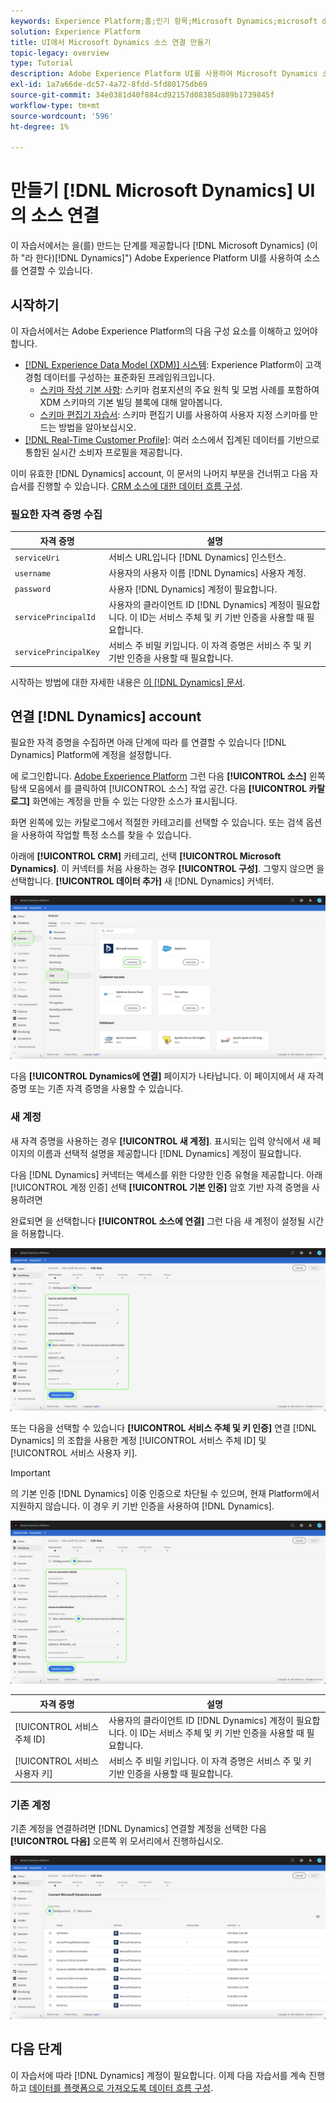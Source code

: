 ```yaml
---
keywords: Experience Platform;홈;인기 항목;Microsoft Dynamics;microsoft dynamics;Dynamics;Dynamics
solution: Experience Platform
title: UI에서 Microsoft Dynamics 소스 연결 만들기
topic-legacy: overview
type: Tutorial
description: Adobe Experience Platform UI를 사용하여 Microsoft Dynamics 소스 연결을 만드는 방법을 알아봅니다.
exl-id: 1a7a66de-dc57-4a72-8fdd-5fd80175db69
source-git-commit: 34e0381d40f884cd92157d08385d889b1739845f
workflow-type: tm+mt
source-wordcount: '596'
ht-degree: 1%

---
```


# 만들기 [!DNL Microsoft Dynamics] UI의 소스 연결

이 자습서에서는 을(를) 만드는 단계를 제공합니다 [!DNL Microsoft Dynamics] (이하 &quot;라 한다)[!DNL Dynamics]&quot;) Adobe Experience Platform UI를 사용하여 소스를 연결할 수 있습니다.

## 시작하기

이 자습서에서는 Adobe Experience Platform의 다음 구성 요소를 이해하고 있어야 합니다.

* [[!DNL Experience Data Model (XDM)] 시스템](../../../../../xdm/home.md): Experience Platform이 고객 경험 데이터를 구성하는 표준화된 프레임워크입니다.
   * [스키마 작성 기본 사항](../../../../../xdm/schema/composition.md): 스키마 컴포지션의 주요 원칙 및 모범 사례를 포함하여 XDM 스키마의 기본 빌딩 블록에 대해 알아봅니다.
   * [스키마 편집기 자습서](../../../../../xdm/tutorials/create-schema-ui.md): 스키마 편집기 UI를 사용하여 사용자 지정 스키마를 만드는 방법을 알아보십시오.
* [[!DNL Real-Time Customer Profile]](../../../../../profile/home.md): 여러 소스에서 집계된 데이터를 기반으로 통합된 실시간 소비자 프로필을 제공합니다.

이미 유효한 [!DNL Dynamics] account, 이 문서의 나머지 부분을 건너뛰고 다음 자습서를 진행할 수 있습니다. [CRM 소스에 대한 데이터 흐름 구성](../../dataflow/crm.md).

### 필요한 자격 증명 수집

| 자격 증명 | 설명 |
| ---------- | ----------- |
| `serviceUri` | 서비스 URL입니다 [!DNL Dynamics] 인스턴스. |
| `username` | 사용자의 사용자 이름 [!DNL Dynamics] 사용자 계정. |
| `password` | 사용자 [!DNL Dynamics] 계정이 필요합니다. |
| `servicePrincipalId` | 사용자의 클라이언트 ID [!DNL Dynamics] 계정이 필요합니다. 이 ID는 서비스 주체 및 키 기반 인증을 사용할 때 필요합니다. |
| `servicePrincipalKey` | 서비스 주 비밀 키입니다. 이 자격 증명은 서비스 주 및 키 기반 인증을 사용할 때 필요합니다. |

시작하는 방법에 대한 자세한 내용은 [이 [!DNL Dynamics] 문서](https://docs.microsoft.com/en-us/powerapps/developer/common-data-service/authenticate-oauth).

## 연결 [!DNL Dynamics] account

필요한 자격 증명을 수집하면 아래 단계에 따라 를 연결할 수 있습니다 [!DNL Dynamics] Platform에 계정을 설정합니다.

에 로그인합니다. [Adobe Experience Platform](https://platform.adobe.com) 그런 다음 **[!UICONTROL 소스]** 왼쪽 탐색 모음에서 를 클릭하여 [!UICONTROL 소스] 작업 공간. 다음 **[!UICONTROL 카탈로그]** 화면에는 계정을 만들 수 있는 다양한 소스가 표시됩니다.

화면 왼쪽에 있는 카탈로그에서 적절한 카테고리를 선택할 수 있습니다. 또는 검색 옵션을 사용하여 작업할 특정 소스를 찾을 수 있습니다.

아래에 **[!UICONTROL CRM]** 카테고리, 선택 **[!UICONTROL Microsoft Dynamics]**. 이 커넥터를 처음 사용하는 경우 **[!UICONTROL 구성]**. 그렇지 않으면 을 선택합니다. **[!UICONTROL 데이터 추가]** 새 [!DNL Dynamics] 커넥터.

![카탈로그](../../../../images/tutorials/create/ms-dynamics/catalog.png)

다음 **[!UICONTROL Dynamics에 연결]** 페이지가 나타납니다. 이 페이지에서 새 자격 증명 또는 기존 자격 증명을 사용할 수 있습니다.

### 새 계정

새 자격 증명을 사용하는 경우 **[!UICONTROL 새 계정]**. 표시되는 입력 양식에서 새 페이지의 이름과 선택적 설명을 제공합니다 [!DNL Dynamics] 계정이 필요합니다.

다음 [!DNL Dynamics] 커넥터는 액세스를 위한 다양한 인증 유형을 제공합니다. 아래 [!UICONTROL 계정 인증] 선택 **[!UICONTROL 기본 인증]** 암호 기반 자격 증명을 사용하려면

완료되면 을 선택합니다 **[!UICONTROL 소스에 연결]** 그런 다음 새 계정이 설정될 시간을 허용합니다.

![기본 인증](../../../../images/tutorials/create/ms-dynamics/basic-auth.png)

또는 다음을 선택할 수 있습니다 **[!UICONTROL 서비스 주체 및 키 인증]** 연결 [!DNL Dynamics] 의 조합을 사용한 계정 [!UICONTROL 서비스 주체 ID] 및 [!UICONTROL 서비스 사용자 키].

>[!IMPORTANT]
>
> 의 기본 인증 [!DNL Dynamics] 이중 인증으로 차단될 수 있으며, 현재 Platform에서 지원하지 않습니다. 이 경우 키 기반 인증을 사용하여 [!DNL Dynamics].

![키 기반 인증](../../../../images/tutorials/create/ms-dynamics/key-based-auth.png)

| 자격 증명 | 설명 |
| ---------- | ----------- |
| [!UICONTROL 서비스 주체 ID] | 사용자의 클라이언트 ID [!DNL Dynamics] 계정이 필요합니다. 이 ID는 서비스 주체 및 키 기반 인증을 사용할 때 필요합니다. |
| [!UICONTROL 서비스 사용자 키] | 서비스 주 비밀 키입니다. 이 자격 증명은 서비스 주 및 키 기반 인증을 사용할 때 필요합니다. |

### 기존 계정

기존 계정을 연결하려면 [!DNL Dynamics] 연결할 계정을 선택한 다음 **[!UICONTROL 다음]** 오른쪽 위 모서리에서 진행하십시오.

![기존](../../../../images/tutorials/create/ms-dynamics/existing.png)

## 다음 단계

이 자습서에 따라 [!DNL Dynamics] 계정이 필요합니다. 이제 다음 자습서를 계속 진행하고 [데이터를 플랫폼으로 가져오도록 데이터 흐름 구성](../../dataflow/crm.md).
